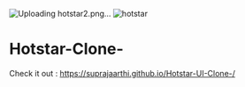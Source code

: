 


![Uploading hotstar2.png…]()
![hotstar](https://user-images.githubusercontent.com/51900501/119509145-0150a480-bd8e-11eb-9d74-4aee0176d298.png)
# Hotstar-Clone-
Check it out : 
https://suprajaarthi.github.io/Hotstar-UI-Clone-/
